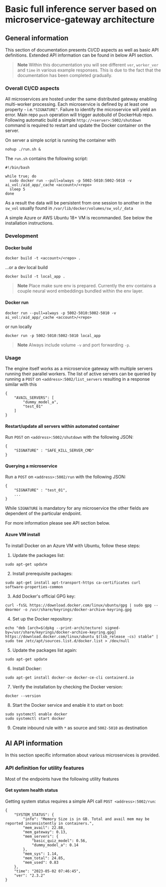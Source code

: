 # Basic full inference server based on microservice-gateway architecture

## General information

This section of documentation presents CI/CD aspects as well as basic API definitions. Extended API information can be found in below API section.

> **Note**
> Within this documentation you will see different `ver`, `worker_ver` and `time` in various example responses. This is due to the fact that the documentation has been completed gradually.

### Overall CI/CD aspects

All microservices are hosted under the same distributed gateway enabling multi-worker processing. Each microservice is defined by at least one property - i.e.`"SIGNATURE"`.
Failure to identify the microservice will yield an error. Main repo `push` operation will trigger autobuild of DockerHub repo.
Following automatic build a simple `http://<server>:5002/shutdown` command is required to restart and update the Docker container on the server.


On server a simple script is running the container with 
```
nohup ./run.sh &
```

The `run.sh` contains the following script:
```
#!/bin/bash

while true; do
  sudo docker run --pull=always -p 5002-5010:5002-5010 -v ai_vol:/aid_app/_cache <account>/<repo>
  sleep 5
done
```

As a result the data will be persistent from one session to another in the `sw_vol` usually found in `/var/lib/docker/volumes/sw_vol/_data`

A simple Azure or AWS Ubuntu 18+ VM is recommanded. See below the installation instructions.

### Development

#### Docker build

```
docker build -t <account>/<repo> .
```

...or a dev local build

```
docker build -t local_app .
```

> **Note**
> Place make sure env is prepared. Currently the env contains a couple neural word embeddings bundled within the env layer.

#### Docker run

```
docker run --pull=always -p 5002-5010:5002-5010 -v ai_vol:/aid_app/_cache <account>/<repo>
```

or run locally

```
docker run -p 5002-5010:5002-5010 local_app
```

> **Note**
> Always include volume `-v` and port forwarding `-p`.

### Usage

The engine itself works as a microservice gateway with multiple servers running their parallel workers. The list of active servers can be queried by running a `POST` on `<address>:5002/list_servers` resulting in a response similar with this 
```
{
    "AVAIL_SERVERS": [
        "dummy_model_a",
        "test_01"
    ]
}
```

#### Restart/update all servers within automated container

Run `POST` on `<address>:5002/shutdown` with the following JSON:

```
{
    "SIGNATURE" : "SAFE_KILL_SERVER_CMD"
}
```


#### Querying a microservice

Run a `POST` on `<address>:5002/run` with the following JSON:

```
{
    "SIGNATURE" : "test_01",
    ...
}
```

While `SIGNATURE` is mandatory for any microservice the other fields are dependent of the particular endpoint.


For more information please see API section below.

#### Azure VM install

To install Docker on an Azure VM with Ubuntu, follow these steps:

1. Update the packages list:
```
sudo apt-get update
```
2. Install prerequisite packages:
```
sudo apt-get install apt-transport-https ca-certificates curl software-properties-common
```

3. Add Docker's official GPG key:
```
curl -fsSL https://download.docker.com/linux/ubuntu/gpg | sudo gpg --dearmor -o /usr/share/keyrings/docker-archive-keyring.gpg
```

4. Set up the Docker repository:
```
echo "deb [arch=$(dpkg --print-architecture) signed-by=/usr/share/keyrings/docker-archive-keyring.gpg] https://download.docker.com/linux/ubuntu $(lsb_release -cs) stable" | sudo tee /etc/apt/sources.list.d/docker.list > /dev/null
```

5. Update the packages list again:
```
sudo apt-get update
```

6. Install Docker:
```
sudo apt-get install docker-ce docker-ce-cli containerd.io
```

7. Verify the installation by checking the Docker version:
```
docker --version
```

8. Start the Docker service and enable it to start on boot:
```
sudo systemctl enable docker
sudo systemctl start docker
```

9. Create inbound rule with `*` as source and `5002-5010` as destination


## AI API information

In this section specific information about various microservices is provided.


### API definition for utility features

Most of the endpoints have the following utility features

#### Get system health status

Getting system status requires a simple API call `POST <address>:5002/run`:

```
{
    "SYSTEM_STATUS": {
        "info": "Memory Size is in GB. Total and avail mem may be reported inconsistently in containers.",
        "mem_avail": 22.88,
        "mem_gateway": 0.13,
        "mem_servers": {
            "basic_quiz_model": 0.56,
            "dummy_model_a": 0.14
        },
        "mem_sys": 1.14,
        "mem_total": 24.85,
        "mem_used": 0.83
    },
    "time": "2023-05-02 07:46:45",
    "ver": "2.3.2"
}
```


